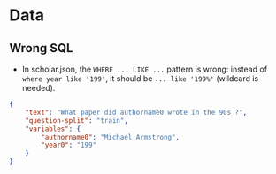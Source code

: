 # Data 

## Wrong SQL

* In scholar.json, the `WHERE ... LIKE ...` pattern is wrong: instead of `where year like '199'`, it should be `... like '199%'` (wildcard is needed).

```json
{
    "text": "What paper did authorname0 wrote in the 90s ?",
    "question-split": "train",
    "variables": {
        "authorname0": "Michael Armstrong",
        "year0": "199"
    }
}
```
